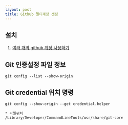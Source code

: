 ```yaml
---
layout: post
title: Github 멀티계정 셋팅
---
```


설치
----------------------
1. [여러 개의 github 계정 사용하기](https://aweekj.github.io/using-multiple-accounts-in-git/)

Git 인증설정 파일 정보
----------------------
```
git config --list --show-origin
```
Git credential 위치 명령
----------------------
```
git config --show-origin --get credential.helper

* 파일위치
/Library/Developer/CommandLineTools/usr/share/git-core
```
